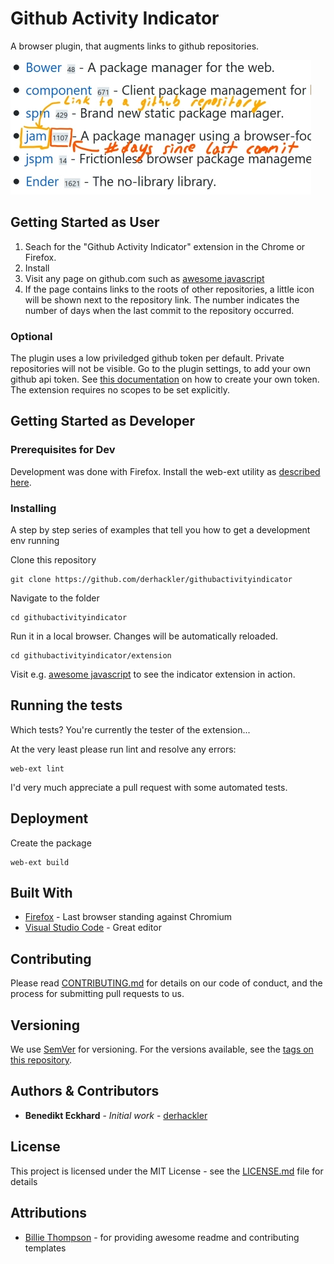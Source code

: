 # Github Activity Indicator

A browser plugin, that augments links to github repositories.

![repository links with indicators](indicator_example.jpg)

## Getting Started as User

  1. Seach for the "Github Activity Indicator" extension in the Chrome or Firefox.
  2. Install
  3. Visit any page on github.com such as [awesome javascript](https://github.com/sorrycc/awesome-javascript)
  4. If the page contains links to the roots of other repositories, a little icon will be shown next to the repository link. The number indicates the number of days when the last commit to the repository occurred.

### Optional

The plugin uses a low priviledged github token per default. Private repositories will not be visible. Go to the plugin settings, to add your own github api token. See [this documentation](https://help.github.com/en/articles/creating-a-personal-access-token-for-the-command-line) on how to create your own token. The extension requires no scopes to be set explicitly.

## Getting Started as Developer

### Prerequisites for Dev

Development was done with Firefox. Install the web-ext utility as [described here](https://extensionworkshop.com/documentation/develop/getting-started-with-web-ext/#installation-section).

### Installing

A step by step series of examples that tell you how to get a development env running

Clone this repository

```
git clone https://github.com/derhackler/githubactivityindicator
```

Navigate to the folder

```
cd githubactivityindicator
```

Run it in a local browser. Changes will be automatically reloaded.

```
cd githubactivityindicator/extension
```

Visit e.g. [awesome javascript](https://github.com/sorrycc/awesome-javascript) to see the indicator extension in action.

## Running the tests

Which tests? You're currently the tester of the extension...

At the very least please run lint and resolve any errors:

```
web-ext lint
```

I'd very much appreciate a pull request with some automated tests.

## Deployment

Create the package

```
web-ext build
```

## Built With

* [Firefox](http://www.mozilla.org/) - Last browser standing against Chromium
* [Visual Studio Code](https://code.visualstudio.com/) - Great editor

## Contributing

Please read [CONTRIBUTING.md](https://gist.github.com/PurpleBooth/b24679402957c63ec426) for details on our code of conduct, and the process for submitting pull requests to us.

## Versioning

We use [SemVer](http://semver.org/) for versioning. For the versions available, see the [tags on this repository](https://github.com/derhackler/githubactivityindicator/tags). 

## Authors & Contributors

* **Benedikt Eckhard** - *Initial work* - [derhackler](https://github.com/derhackler)

## License

This project is licensed under the MIT License - see the [LICENSE.md](LICENSE.md) file for details

## Attributions

* [Billie Thompson](https://gist.github.com/PurpleBooth) - for providing awesome readme and contributing templates